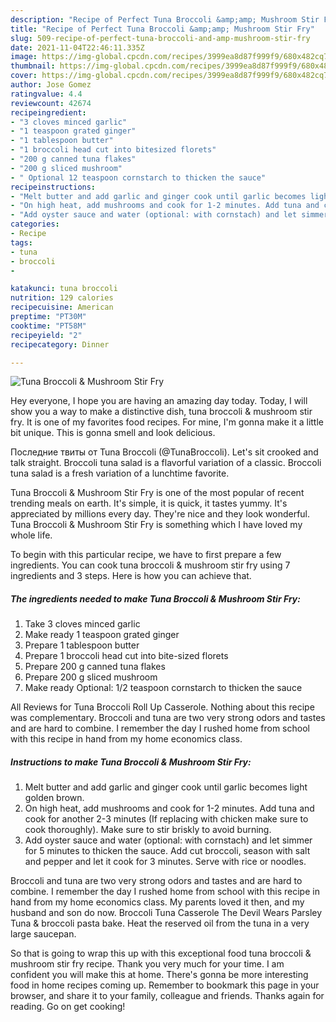 ```yaml
---
description: "Recipe of Perfect Tuna Broccoli &amp;amp; Mushroom Stir Fry"
title: "Recipe of Perfect Tuna Broccoli &amp;amp; Mushroom Stir Fry"
slug: 509-recipe-of-perfect-tuna-broccoli-and-amp-mushroom-stir-fry
date: 2021-11-04T22:46:11.335Z
image: https://img-global.cpcdn.com/recipes/3999ea8d87f999f9/680x482cq70/tuna-broccoli-mushroom-stir-fry-recipe-main-photo.jpg
thumbnail: https://img-global.cpcdn.com/recipes/3999ea8d87f999f9/680x482cq70/tuna-broccoli-mushroom-stir-fry-recipe-main-photo.jpg
cover: https://img-global.cpcdn.com/recipes/3999ea8d87f999f9/680x482cq70/tuna-broccoli-mushroom-stir-fry-recipe-main-photo.jpg
author: Jose Gomez
ratingvalue: 4.4
reviewcount: 42674
recipeingredient:
- "3 cloves minced garlic"
- "1 teaspoon grated ginger"
- "1 tablespoon butter"
- "1 broccoli head cut into bitesized florets"
- "200 g canned tuna flakes"
- "200 g sliced mushroom"
- " Optional 12 teaspoon cornstarch to thicken the sauce"
recipeinstructions:
- "Melt butter and add garlic and ginger cook until garlic becomes light golden brown."
- "On high heat, add mushrooms and cook for 1-2 minutes. Add tuna and cook for another 2-3 minutes (If replacing with chicken make sure to cook thoroughly). Make sure to stir briskly to avoid burning."
- "Add oyster sauce and water (optional: with cornstach) and let simmer for 5 minutes to thicken the sauce. Add cut broccoli, season with salt and pepper and let it cook for 3 minutes. Serve with rice or noodles."
categories:
- Recipe
tags:
- tuna
- broccoli
- 

katakunci: tuna broccoli  
nutrition: 129 calories
recipecuisine: American
preptime: "PT30M"
cooktime: "PT58M"
recipeyield: "2"
recipecategory: Dinner

---
```



![Tuna Broccoli &amp; Mushroom Stir Fry](https://img-global.cpcdn.com/recipes/3999ea8d87f999f9/680x482cq70/tuna-broccoli-mushroom-stir-fry-recipe-main-photo.jpg)

Hey everyone, I hope you are having an amazing day today. Today, I will show you a way to make a distinctive dish, tuna broccoli &amp; mushroom stir fry. It is one of my favorites food recipes. For mine, I'm gonna make it a little bit unique. This is gonna smell and look delicious.

Последние твиты от Tuna Broccoli (@TunaBroccoli). Let&#39;s sit crooked and talk straight. Broccoli tuna salad is a flavorful variation of a classic. Broccoli tuna salad is a fresh variation of a lunchtime favorite.

Tuna Broccoli &amp; Mushroom Stir Fry is one of the most popular of recent trending meals on earth. It's simple, it is quick, it tastes yummy. It's appreciated by millions every day. They're nice and they look wonderful. Tuna Broccoli &amp; Mushroom Stir Fry is something which I have loved my whole life.


To begin with this particular recipe, we have to first prepare a few ingredients. You can cook tuna broccoli &amp; mushroom stir fry using 7 ingredients and 3 steps. Here is how you can achieve that.

<!--inarticleads1-->

##### The ingredients needed to make Tuna Broccoli &amp; Mushroom Stir Fry:

1. Take 3 cloves minced garlic
1. Make ready 1 teaspoon grated ginger
1. Prepare 1 tablespoon butter
1. Prepare 1 broccoli head cut into bite-sized florets
1. Prepare 200 g canned tuna flakes
1. Prepare 200 g sliced mushroom
1. Make ready  Optional: 1/2 teaspoon cornstarch to thicken the sauce


All Reviews for Tuna Broccoli Roll Up Casserole. Nothing about this recipe was complementary. Broccoli and tuna are two very strong odors and tastes and are hard to combine. I remember the day I rushed home from school with this recipe in hand from my home economics class. 

<!--inarticleads2-->

##### Instructions to make Tuna Broccoli &amp; Mushroom Stir Fry:

1. Melt butter and add garlic and ginger cook until garlic becomes light golden brown.
1. On high heat, add mushrooms and cook for 1-2 minutes. Add tuna and cook for another 2-3 minutes (If replacing with chicken make sure to cook thoroughly). Make sure to stir briskly to avoid burning.
1. Add oyster sauce and water (optional: with cornstach) and let simmer for 5 minutes to thicken the sauce. Add cut broccoli, season with salt and pepper and let it cook for 3 minutes. Serve with rice or noodles.


Broccoli and tuna are two very strong odors and tastes and are hard to combine. I remember the day I rushed home from school with this recipe in hand from my home economics class. My parents loved it then, and my husband and son do now. Broccoli Tuna Casserole The Devil Wears Parsley Tuna &amp; broccoli pasta bake. Heat the reserved oil from the tuna in a very large saucepan. 

So that is going to wrap this up with this exceptional food tuna broccoli &amp; mushroom stir fry recipe. Thank you very much for your time. I am confident you will make this at home. There's gonna be more interesting food in home recipes coming up. Remember to bookmark this page in your browser, and share it to your family, colleague and friends. Thanks again for reading. Go on get cooking!
